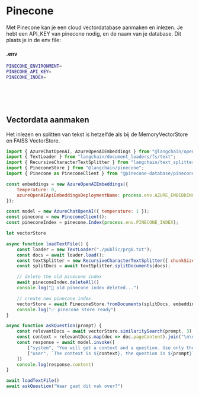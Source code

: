# Pinecone

Met Pinecone kan je een cloud vectordatabase aanmaken en inlezen. Je hebt een API_KEY van pinecone nodig, en de naam van je database. Dit plaats je in de env file:

#### .env

```sh
PINECONE_ENVIRONMENT=
PINECONE_API_KEY=
PINECONE_INDEX=
```

<br><br><bR>

## Vectordata aanmaken

Het inlezen en splitten van tekst is hetzelfde als bij de MemoryVectorStore en FAISS VectorStore.

```js
import { AzureChatOpenAI, AzureOpenAIEmbeddings } from "@langchain/openai";
import { TextLoader } from "langchain/document_loaders/fs/text";
import { RecursiveCharacterTextSplitter } from "langchain/text_splitter";
import { PineconeStore } from "@langchain/pinecone";
import { Pinecone as PineconeClient } from "@pinecone-database/pinecone";

const embeddings = new AzureOpenAIEmbeddings({
    temperature: 0,
    azureOpenAIApiEmbeddingsDeploymentName: process.env.AZURE_EMBEDDING_DEPLOYMENT_NAME
});

const model = new AzureChatOpenAI({ temperature: 1 });
const pinecone = new PineconeClient();
const pineconeIndex = pinecone.Index(process.env.PINECONE_INDEX);

let vectorStore

async function loadTextFile() {
    const loader = new TextLoader("./public/prg8.txt");
    const docs = await loader.load();
    const textSplitter = new RecursiveCharacterTextSplitter({ chunkSize: 500, chunkOverlap: 50 });
    const splitDocs = await textSplitter.splitDocuments(docs);

    // delete the old pinecone index
    await pineconeIndex.deleteAll()
    console.log("🚨 old pinecone index deleted...")

    // create new pinecone index
    vectorStore = await PineconeStore.fromDocuments(splitDocs, embeddings, { pineconeIndex, maxConcurrency: 5 })
    console.log("✅ pinecone store ready")
}

async function askQuestion(prompt) {
    const relevantDocs = await vectorStore.similaritySearch(prompt, 3)
    const context = relevantDocs.map(doc => doc.pageContent).join("\n\n")
    const response = await model.invoke([
        ["system", "You will get a context and a question. Use only the context to answer the question."],
        ["user", `The context is ${context}, the question is ${prompt}`]
    ])
    console.log(response.content)
}

await loadTextFile()
await askQuestion("Waar gaat dit vak over?")

